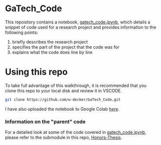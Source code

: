 # GaTech_Code

This repository contains a notebook, [gatech_code.ipynb](/gatech_code.ipynb), which details a snippet of code used for a research project and provides information to the following points:

1. briefly describes the research project
2. specifies the part of the project that the code was for
3. explains what the code does line by line

# Using this repo

To take full advantage of this walkthrough, it is recommended that you clone this repo to your local disk and review it in VSCODE.

```bash
git clone https://github.com/w-decker/GaTech_Code.git
```

I have also uploaded the notebook to Google Colab [here](https://colab.research.google.com/github/w-decker/GaTech_Code/blob/main/gatech_code.ipynb).

### Information on the "parent" code

For a detailed look at some of the code covered in [gatech_code.ipynb](/gatech_code.ipynb), please refer to the submodule in this repo, [Honors-Thesis](/Honors-Thesis/README.md).
